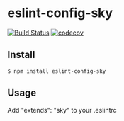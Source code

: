 # eslint-config-sky

[![Build Status](https://travis-ci.org/lint-config/eslint-config-sky.svg?branch=master)](https://travis-ci.org/lint-config/eslint-config-sky)
[![codecov](https://codecov.io/gh/lint-config/eslint-config-sky/branch/master/graph/badge.svg)](https://codecov.io/gh/lint-config/eslint-config-sky)

## Install
```
$ npm install eslint-config-sky
```

## Usage
Add "extends": "sky" to your .eslintrc
